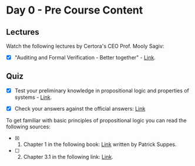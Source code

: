 # Day 0 - Pre Course Content

## Lectures
Watch the following lectures by Certora's CEO Prof. Mooly Sagiv:

- [x] "Auditing and Formal Verification - Better together" - [Link](https://youtu.be/VGSsPIsbb6U).

## Quiz

- [x] Test your preliminary knowledge in propositional logic and properties of systems - [Link](https://docs.google.com/document/d/19lLWqTrm_bzDdY9Uk-LpTSkgabk9WGtuCTPLDzSoraM/edit?usp=sharing).

- [x] Check your answers against the official answers: [Link](https://docs.google.com/document/d/1q6N6lMopjQvCaLQVDN844qs2zFueUTuPEW7CBIjyOmQ/edit?usp=sharing)

To get familiar with basic principles of propositional logic you can read the following sources:
- [x] 1. Chapter 1 in the following book: [Link](http://web.mit.edu/gleitz/www/Introduction%20to%20Logic%20-%20P.%20Suppes%20(1957)%20WW.pdf) written by Patrick Suppes.
- [ ] 2. Chapter 3.1 in the following link: [Link](http://discrete.openmathbooks.org/dmoi2/sec_propositional.html).
